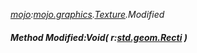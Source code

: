 _[mojo](../../modules/mojo/mojo-module.md):[mojo.graphics](../../modules/mojo/mojo-graphics.md).[Texture](../../modules/mojo/mojo-graphics-texture.md).Modified_
##### Method Modified:Void( r:[std.geom.Recti](../../modules/std/std-geom-recti.md) )
